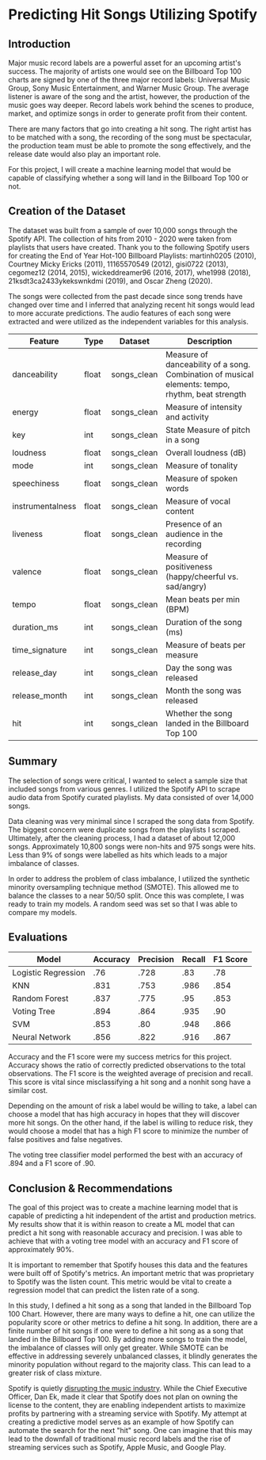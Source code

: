 # Predicting Hit Songs Utilizing Spotify

## Introduction

Major music record labels are a powerful asset for an upcoming artist's success. The majority of artists one would see on the Billboard Top 100 charts are signed by one of the three major record labels: Universal Music Group, Sony Music Entertainment, and Warner Music Group. The average listener is aware of the song and the artist, however, the production of the music goes way deeper. Record labels work behind the scenes to produce, market, and optimize songs in order to generate profit from their content.

There are many factors that go into creating a hit song. The right artist has to be matched with a song, the recording of the song must be spectacular, the production team must be able to promote the song effectively, and the release date would also play an important role.

For this project, I will create a machine learning model that would be capable of classifying whether a song will land in the Billboard Top 100 or not.

## Creation of the Dataset

The dataset was built from a sample of over 10,000 songs through the Spotify API. The collection of hits from 2010 - 2020 were taken from playlists that users have created. Thank you to the following Spotify users for creating the End of Year Hot-100 Billboard Playlists:  martinh0205 (2010), Courtney Micky Ericks (2011), 11165570549 (2012), gisi0722 (2013), cegomez12 (2014, 2015), wickeddreamer96 (2016, 2017), whe1998 (2018), 21ksdt3ca2433ykekswnkdmi (2019), and Oscar Zheng (2020).

The songs were collected from the past decade since song trends have changed over time and I inferred that analyzing recent hit songs would lead to more accurate predictions. The audio features of each song were extracted and were utilized as the independent variables for this analysis.

|Feature|Type|Dataset|Description|
|---|---|---|---|
|danceability|float|songs_clean|Measure of danceability of a song. Combination of musical elements: tempo, rhythm, beat strength|
|energy|float|songs_clean|Measure of intensity and activity|
|key|int|songs_clean|State Measure of pitch in a song|
|loudness|float|songs_clean|Overall loudness (dB)|
|mode|int|songs_clean|Measure of tonality|
|speechiness|float|songs_clean|Measure of spoken words|
|instrumentalness|float|songs_clean|Measure of vocal content|
|liveness|float|songs_clean|Presence of an audience in the recording|
|valence|float|songs_clean|Measure of positiveness (happy/cheerful vs. sad/angry)|
|tempo|float|songs_clean|Mean beats per min (BPM)|
|duration_ms|int|songs_clean|Duration of the song (ms)|
|time_signature|int|songs_clean|Measure of beats per measure|
|release_day|int|songs_clean|Day the song was released|
|release_month|int|songs_clean|Month the song was released|
|hit|int|songs_clean|Whether the song landed in the Billboard Top 100|

## Summary

The selection of songs were critical, I wanted to select a sample size that included songs from various genres. I utilized the Spotify API to scrape audio data from Spotify curated playlists. My data consisted of over 14,000 songs.

Data cleaning was very minimal since I scraped the song data from Spotify. The biggest concern were duplicate songs from the playlists I scraped. Ultimately, after the cleaning process, I had a dataset of about 12,000 songs. Approximately 10,800 songs were non-hits and 975 songs were hits. Less than 9% of songs were labelled as hits which leads to a major imbalance of classes.

In order to address the problem of class imbalance, I utilized the synthetic minority oversampling technique method (SMOTE). This allowed me to balance the classes to a near 50/50 split. Once this was complete, I was ready to train my models. A random seed was set so that I was able to compare my models.

## Evaluations
|Model|Accuracy|Precision|Recall|F1 Score|
|---|---|---|---|---|
|Logistic Regression|.76|.728|.83|.78|
|KNN|.831|.753|.986|.854|
|Random Forest|.837|.775|.95|.853|
|Voting Tree|.894|.864|.935|.90|
|SVM|.853|.80|.948|.866|
|Neural Network|.856|.822|.916|.867|

Accuracy and the F1 score were my success metrics for this project. Accuracy shows the ratio of correctly predicted observations to the total observations. The F1 score is the weighted average of precision and recall. This score is vital since misclassifying a hit song and a nonhit song have a similar cost.

Depending on the amount of risk a label would be willing to take, a label can choose a model that has high accuracy in hopes that they will discover more hit songs. On the other hand, if the label is willing to reduce risk, they would choose a model that has a high F1 score to minimize the number of false positives and false negatives.

The voting tree classifier model performed the best with an accuracy of .894 and a F1 score of .90.

## Conclusion & Recommendations

The goal of this project was to create a machine learning model that is capable of predicting a hit independent of the artist and production metrics. My results show that it is within reason to create a ML model that can predict a hit song with reasonable accuracy and precision. I was able to achieve that with a voting tree model with an accuracy and F1 score of approximately 90%.

It is important to remember that Spotify houses this data and the features were built off of Spotify's metrics. An important metric that was proprietary to Spotify was the listen count. This metric would be vital to create a regression model that can predict the listen rate of a song.

In this study, I defined a hit song as a song that landed in the Billboard Top 100 Chart. However, there are many ways to define a hit, one can utilize the popularity score or other metrics to define a hit song. In addition, there are a finite number of hit songs if one were to define a hit song as a song that landed in the Billboard Top 100. By adding more songs to train the model, the imbalance of classes will only get greater. While SMOTE can be effective in addressing severely unbalanced classes, it blindly generates the minority population without regard to the majority class. This can lead to a greater risk of class mixture.

Spotify is quietly [disrupting the music industry](https://www.nytimes.com/2018/09/06/business/media/spotify-music-industry-record-labels.html). While the Chief Executive Officer, Dan Ek, made it clear that Spotify does not plan on owning the license to the content, they are enabling independent artists to maximize profits by partnering with a streaming service with Spotify. My attempt at creating a predictive model serves as an example of how Spotify can automate the search for the next "hit" song. One can imagine that this may lead to the downfall of traditional music record labels and the rise of streaming services such as Spotify, Apple Music, and Google Play.
